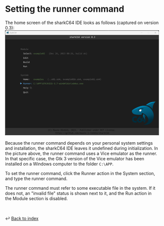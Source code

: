 # Setting the runner command

The home screen of the sharkC64 IDE looks as follows (captured on version 0.3):
![Selecting active module](../images/runner.png)

Because the runner command depends on your personal system settings
and installation, the sharkC64 IDE leaves it undefined during initialization.
In the picture above, the runner command uses a Vice emulator as the runner.
In that specific case, the Gtk 3 version of the Vice emulator has been 
installed on a Windows computer to the folder `C:\APP`.

To set the runner command, click the Runner action in the System section, 
and type the runner command. 

The runner command must refer to some executable file in the system.
If it does not, an "invalid file" status is shown next to it,
and the Run action in the Module section is disabled.

<br /><br />
:leftwards_arrow_with_hook: [Back to index](../index.md)

